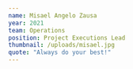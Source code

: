 ```yaml
---
name: Misael Angelo Zausa
year: 2021
team: Operations
position: Project Executions Lead
thumbnail: /uploads/misael.jpg
quote: "Always do your best!"
---
```

